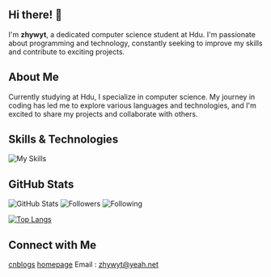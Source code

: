 <!--
## Hi there 👋

**zhywyt/zhywyt** is a ✨ _special_ ✨ repository because its `README.md` (this file) appears on your GitHub profile.

Here are some ideas to get you started:

- 🔭 I’m currently working on ...
- 🌱 I’m currently learning ...
- 👯 I’m looking to collaborate on ...
- 🤔 I’m looking for help with ...
- 💬 Ask me about ...
- 📫 How to reach me: ...
- 😄 Pronouns: ...
- ⚡ Fun fact: ...
-->
## Hi there! 👋

I'm **zhywyt**, a dedicated computer science student at Hdu. I'm passionate about programming and technology, constantly seeking to improve my skills and contribute to exciting projects.

## About Me

Currently studying at Hdu, I specialize in computer science. My journey in coding has led me to explore various languages and technologies, and I'm excited to share my projects and collaborate with others.

## Skills & Technologies

![My Skills](https://skillicons.dev/icons?i=cpp,cs,c,html,css,unity,vscode,visualstudio,vim,linux,ubuntu,debian,git,github,md,js,nginx,anaconda,qt,nodejs,docker)


## GitHub Stats

![GitHub Stats](https://img.shields.io/badge/Public%20Repos-21-blue) ![Followers](https://img.shields.io/badge/Followers-4-green) ![Following](https://img.shields.io/badge/Following-10-orange)

[![Top Langs](https://github-readme-stats.vercel.app/api/top-langs/?username=zhywyt&layout=compact&theme=dark)](https://github.com/anuraghazra/github-readme-stats)


## Connect with Me

[cnblogs](https://www.cnblogs.com/zhywyt/) [homepage](https://zhywyt.github.io) Email : zhywyt@yeah.net
